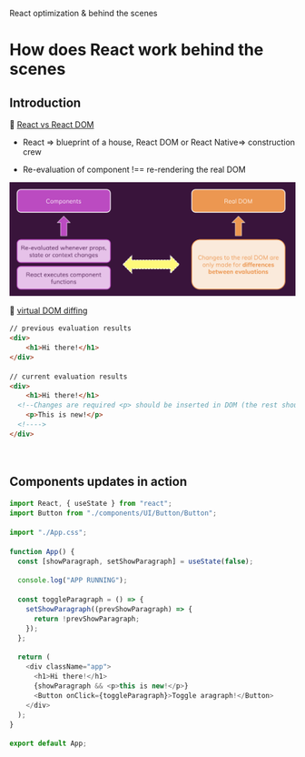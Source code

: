 React optimization & behind the scenes

# How does React work behind the scenes







## Introduction



:pencil: [React vs React DOM](./sub_topics/React_vs_ReactDOM.md)

+ React => blueprint of a house, React DOM or React Native=> construction crew 

+ Re-evaluation of component !== re-rendering the real DOM

![](./src_md/react1.png)



:pencil: [virtual DOM diffing](./sub_topics/VDOM_diffing.md)

```html
// previous evaluation results
<div>
	<h1>Hi there!</h1>
</div>

// current evaluation results
<div>
	<h1>Hi there!</h1> 
  <!--Changes are required <p> should be inserted in DOM (the rest should stay unchanged)-->
	<p>This is new!</p>		
  <!---->
</div>




```



## Components updates in action



```js
import React, { useState } from "react";
import Button from "./components/UI/Button/Button";

import "./App.css";

function App() {
  const [showParagraph, setShowParagraph] = useState(false);

  console.log("APP RUNNING");

  const toggleParagraph = () => {
    setShowParagraph((prevShowParagraph) => {
      return !prevShowParagraph;
    });
  };

  return (
    <div className="app">
      <h1>Hi there!</h1>
      {showParagraph && <p>this is new!</p>}
      <Button onClick={toggleParagraph}>Toggle aragraph!</Button>
    </div>
  );
}

export default App;

```











